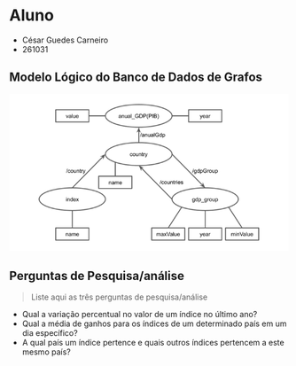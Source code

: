 # Aluno
* César Guedes Carneiro
* 261031

## Modelo Lógico do Banco de Dados de Grafos
![Grafo de Conhecimento](images/knowledge-graph.png)

## Perguntas de Pesquisa/análise

> Liste aqui as três perguntas de pesquisa/análise
* Qual a variação percentual no valor de um índice no último ano?
* Qual a média de ganhos para os índices de um determinado país em um dia específico?
* A qual país um índice pertence e quais outros índices pertencem a este mesmo país?

